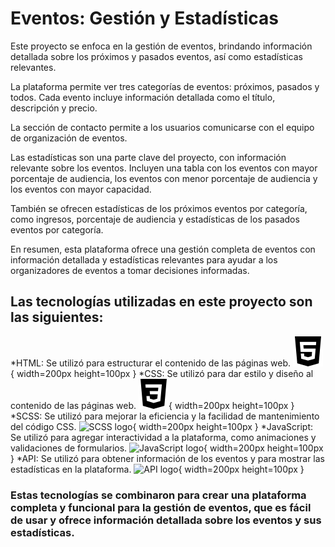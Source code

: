 # Eventos: Gestión y Estadísticas

Este proyecto se enfoca en la gestión de eventos, brindando información detallada sobre los próximos y pasados eventos, así como estadísticas relevantes.

La plataforma permite ver tres categorías de eventos: próximos, pasados y todos. Cada evento incluye información detallada como el título, descripción y precio.

La sección de contacto permite a los usuarios comunicarse con el equipo de organización de eventos.

Las estadísticas son una parte clave del proyecto, con información relevante sobre los eventos. Incluyen una tabla con los eventos con mayor porcentaje de audiencia, los eventos con menor porcentaje de audiencia y los eventos con mayor capacidad.

También se ofrecen estadísticas de los próximos eventos por categoría, como ingresos, porcentaje de audiencia y estadísticas de los pasados eventos por categoría.

En resumen, esta plataforma ofrece una gestión completa de eventos con información detallada y estadísticas relevantes para ayudar a los organizadores de eventos a tomar decisiones informadas.

## Las tecnologías utilizadas en este proyecto son las siguientes:

*HTML: Se utilizó para estructurar el contenido de las páginas web. ![HTML logo](./img/html5.svg){ width=200px height=100px }
*CSS: Se utilizó para dar estilo y diseño al contenido de las páginas web. ![CSS logo](./img/css3.svg){ width=200px height=100px }
*SCSS: Se utilizó para mejorar la eficiencia y la facilidad de mantenimiento del código CSS. ![SCSS logo](./img/sass.svg.svg){ width=200px height=100px }
*JavaScript: Se utilizó para agregar interactividad a la plataforma, como animaciones y validaciones de formularios. ![JavaScript logo](./img/javascript.svg.svg){ width=200px height=100px }
*API: Se utilizó para obtener información de los eventos y para mostrar las estadísticas en la plataforma. ![API logo](./img/swagger.svg.svg){ width=200px height=100px }

### Estas tecnologías se combinaron para crear una plataforma completa y funcional para la gestión de eventos, que es fácil de usar y ofrece información detallada sobre los eventos y sus estadísticas.

